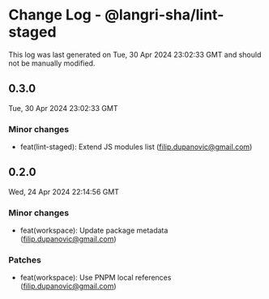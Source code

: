 # Change Log - @langri-sha/lint-staged

This log was last generated on Tue, 30 Apr 2024 23:02:33 GMT and should not be manually modified.

<!-- Start content -->

## 0.3.0

Tue, 30 Apr 2024 23:02:33 GMT

### Minor changes

- feat(lint-staged): Extend JS modules list (filip.dupanovic@gmail.com)

## 0.2.0

Wed, 24 Apr 2024 22:14:56 GMT

### Minor changes

- feat(workspace): Update package metadata (filip.dupanovic@gmail.com)

### Patches

- feat(workspace): Use PNPM local references (filip.dupanovic@gmail.com)

